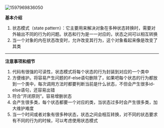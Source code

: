 ![1597969836050](C:\Users\hl2333\AppData\Roaming\Typora\typora-user-images\1597969836050.png)

**基本介绍**

1. 状态模式（state pattern）：它主要用来解决对象在多种状态转换时，需要对外输出不同的行为的问题。状态和行为是一一对应的，状态之间可以相互转换
2. 当一个对象的内在状态改变时，允许改变其行为，这个对象看起来像是改变了其类

---

**注意事项和细节**

1. 代码有很强的可读性，状态模式将每个状态的行为封装到对应的一个类中
2. 方便维护。将容易产生问题的if-else语句删除了，如果吧每个状态的行为都放到一个类中，每次调用方法时都要判断当前是什么状态，不但会产生很多id-else语句，还容易出错
3. 符合“开闭原则”。容易增删状态
4. 会产生很多类，每个状态都要一个对应的类，当状态过多时会产生很多类，加大维护难度
5. 当一个时间或者对象有很多种状态，状态之间会相互转换，对不同的状态要求有不同的行为的时候，可以考虑使用状态模式



























